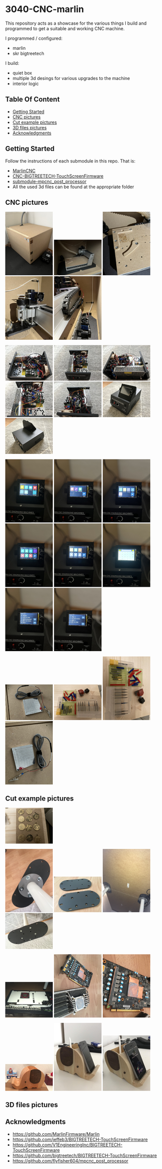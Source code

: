 # 3040-CNC-marlin
This repository acts as a showcase for the various things I build and programmed to get a suitable and working CNC machine.

I programmed / configured:
- marlin
- skr bigtreetech

I build:
- quiet box
- multiple 3d desings for various upgrades to the machine
- interior logic


## Table Of Content

- [Getting Started](#getting-started)
- [CNC pictures](#cnc-pictures)
- [Cut example pictures](#cut-example-pictures)
- [3D files pictures](#3d-files-pictures)
- [Acknowledgments](#acknowledgments)

## Getting Started

Follow the instructions of each submodule in this repo. That is:
* [MarlinCNC](https://github.com/thob97/MarlinCNC) 
* [CNC-BIGTREETECH-TouchScreenFirmware ](https://github.com/thob97/CNC-BIGTREETECH-TouchScreenFirmware)
* [submodule-mpcnc_post_processor](https://github.com/thob97/submodule-mpcnc_post_processor)
* All the used 3d files can be found at the appropriate folder

## CNC pictures
<p float="left">
    <img src="./pictures/0_1.jpeg"  width="30%" height="30%">
    <img src="./pictures/0_2.jpeg"  width="30%" height="30%">
    <img src="./pictures/0_3.jpeg"  width="30%" height="30%">
    <img src="./pictures/0_4.jpeg"  width="30%" height="30%">
    <img src="./pictures/0_5.jpeg"  width="30%" height="30%">
</p>
<p float="left">
    <img src="./pictures/1_1.jpeg"  width="30%" height="30%">
    <img src="./pictures/1_2.jpeg"  width="30%" height="30%">
    <img src="./pictures/1_3.jpeg"  width="30%" height="30%">
    <img src="./pictures/1_4.jpeg"  width="30%" height="30%">
    <img src="./pictures/1_5.jpeg"  width="30%" height="30%">
    <img src="./pictures/1_6.jpeg"  width="30%" height="30%">
    <img src="./pictures/1_7.jpeg"  width="30%" height="30%">
</p>
<p float="left">
    <img src="./pictures/2_1.jpeg"  width="30%" height="30%">
    <img src="./pictures/2_2.jpeg"  width="30%" height="30%">
    <img src="./pictures/2_3.jpeg"  width="30%" height="30%">
    <img src="./pictures/2_4.jpeg"  width="30%" height="30%">
    <img src="./pictures/2_5.jpeg"  width="30%" height="30%">
    <img src="./pictures/2_6.jpeg"  width="30%" height="30%">
    <img src="./pictures/2_7.jpeg"  width="30%" height="30%">
    <img src="./pictures/2_8.jpeg"  width="30%" height="30%">
</p>
<p float="left">
    <img src="./pictures/3_1.jpeg"  width="30%" height="30%">
    <img src="./pictures/3_2.jpeg"  width="30%" height="30%">
    <img src="./pictures/3_3.jpeg"  width="30%" height="30%">
    <img src="./pictures/3_4.jpeg"  width="30%" height="30%">
</p>


## Cut example pictures
<p float="left">
    <img src="./pictures/4_1.jpeg"  width="30%" height="30%">
</p>
<p float="left">
    <img src="./pictures/5_1.JPG"  width="30%" height="30%">
    <img src="./pictures/5_2.JPG"  width="30%" height="30%">
    <img src="./pictures/5_3.JPG"  width="30%" height="30%">
    <img src="./pictures/5_4.JPG"  width="30%" height="30%">
</p>
<p float="left">
    <img src="./pictures/6_1.JPG"  width="30%" height="30%">
    <img src="./pictures/6_2.JPG"  width="30%" height="30%">
    <img src="./pictures/6_3.JPG"  width="30%" height="30%">
</p>
<p float="left">
    <img src="./pictures/7_1.jpg"  width="30%" height="30%">
    <img src="./pictures/7_2.jpg"  width="30%" height="30%">
    <img src="./pictures/7_3.jpg"  width="30%" height="30%">
</p>

## 3D files pictures

## Acknowledgments

* https://github.com/MarlinFirmware/Marlin
* https://github.com/jeffeb3/BIGTREETECH-TouchScreenFirmware
* https://github.com/V1EngineeringInc/BIGTREETECH-TouchScreenFirmware
* https://github.com/bigtreetech/BIGTREETECH-TouchScreenFirmware
* https://github.com/flyfisher604/mpcnc_post_processor
